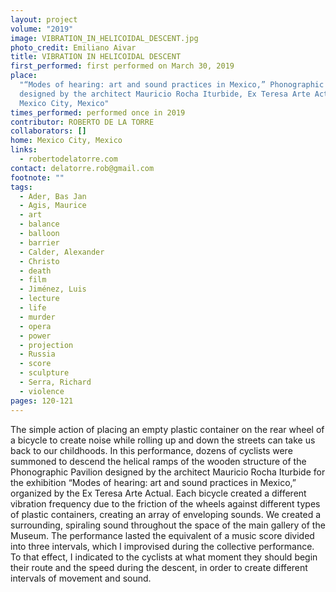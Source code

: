 ```yaml
---
layout: project
volume: "2019"
image: VIBRATION_IN_HELICOIDAL_DESCENT.jpg
photo_credit: Emiliano Aivar
title: VIBRATION IN HELICOIDAL DESCENT
first_performed: first performed on March 30, 2019
place:
  "“Modes of hearing: art and sound practices in Mexico,” Phonographic pavilion
  designed by the architect Mauricio Rocha Iturbide, Ex Teresa Arte Actual Museum,
  Mexico City, Mexico"
times_performed: performed once in 2019
contributor: ROBERTO DE LA TORRE
collaborators: []
home: Mexico City, Mexico
links:
  - robertodelatorre.com
contact: delatorre.rob@gmail.com
footnote: ""
tags:
  - Ader, Bas Jan
  - Agis, Maurice
  - art
  - balance
  - balloon
  - barrier
  - Calder, Alexander
  - Christo
  - death
  - film
  - Jiménez, Luis
  - lecture
  - life
  - murder
  - opera
  - power
  - projection
  - Russia
  - score
  - sculpture
  - Serra, Richard
  - violence
pages: 120-121
---
```


The simple action of placing an empty plastic container on the rear wheel of a bicycle to create noise while rolling up and down the streets can take us back to our childhoods. In this performance, dozens of cyclists were summoned to descend the helical ramps of the wooden structure of the Phonographic Pavilion designed by the architect Mauricio Rocha Iturbide for the exhibition “Modes of hearing: art and sound practices in Mexico,” organized by the Ex Teresa Arte Actual. Each bicycle created a different vibration frequency due to the friction of the wheels against different types of plastic containers, creating an array of enveloping sounds. We created a surrounding, spiraling sound throughout the space of the main gallery of the Museum. The performance lasted the equivalent of a music score divided into three intervals, which I improvised during the collective performance. To that effect, I indicated to the cyclists at what moment they should begin their route and the speed during the descent, in order to create different intervals of movement and sound.
